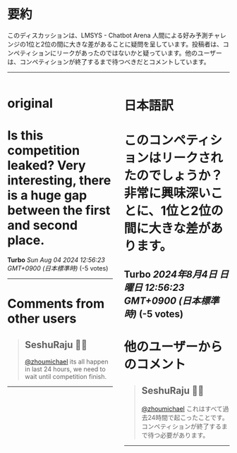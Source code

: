 # 要約 
このディスカッションは、LMSYS - Chatbot Arena 人間による好み予測チャレンジの1位と2位の間に大きな差があることに疑問を呈しています。投稿者は、コンペティションにリークがあったのではないかと疑っています。他のユーザーは、コンペティションが終了するまで待つべきだとコメントしています。 


---


<style>
.column-left{
  float: left;
  width: 47.5%;
  text-align: left;
}
.column-right{
  float: right;
  width: 47.5%;
  text-align: left;
}
.column-one{
  float: left;
  width: 100%;
  text-align: left;
}
</style>


<div class="column-left">

# original

# Is this competition leaked? Very interesting, there is a huge gap between the first and second place.

**Turbo** *Sun Aug 04 2024 12:56:23 GMT+0900 (日本標準時)* (-5 votes)





---

 # Comments from other users

> ## SeshuRaju 🧘‍♂️
> 
> [@zhoumichael](https://www.kaggle.com/zhoumichael) its all happen in last 24 hours, we need to wait until competition finish.
> 
> 
> 


---



</div>
<div class="column-right">

# 日本語訳

# このコンペティションはリークされたのでしょうか？非常に興味深いことに、1位と2位の間に大きな差があります。
**Turbo** *2024年8月4日 日曜日 12:56:23 GMT+0900 (日本標準時)* (-5 votes)
---
# 他のユーザーからのコメント
> ## SeshuRaju 🧘‍♂️
> 
> [@zhoumichael](https://www.kaggle.com/zhoumichael) これはすべて過去24時間で起こったことです。コンペティションが終了するまで待つ必要があります。
> 
> 
> 
--- 



</div>
